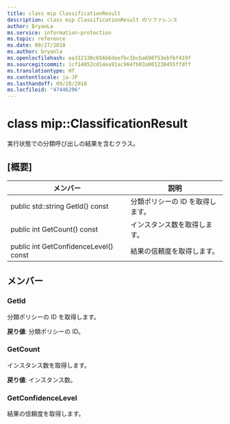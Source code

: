 ```yaml
---
title: class mip ClassificationResult
description: class mip ClassificationResult のリファレンス
author: BryanLa
ms.service: information-protection
ms.topic: reference
ms.date: 09/27/2018
ms.author: bryanla
ms.openlocfilehash: ea312330c656b6daefbc1bcba690f53ebfbf419f
ms.sourcegitcommit: 1cf14852cd14ea91ac964fb03a901238455ffdff
ms.translationtype: HT
ms.contentlocale: ja-JP
ms.lasthandoff: 09/28/2018
ms.locfileid: "47446296"
---
```

# <a name="class-mipclassificationresult"></a>class mip::ClassificationResult 
実行状態での分類呼び出しの結果を含むクラス。
  
## <a name="summary"></a>[概要]
 メンバー                        | 説明                                
--------------------------------|---------------------------------------------
 public std::string GetId() const  |  分類ポリシーの ID を取得します。
 public int GetCount() const  |  インスタンス数を取得します。
 public int GetConfidenceLevel() const  |  結果の信頼度を取得します。
  
## <a name="members"></a>メンバー
  
### <a name="getid"></a>GetId
分類ポリシーの ID を取得します。

  
**戻り値**: 分類ポリシーの ID。
  
### <a name="getcount"></a>GetCount
インスタンス数を取得します。

  
**戻り値**: インスタンス数。
  
### <a name="getconfidencelevel"></a>GetConfidenceLevel
結果の信頼度を取得します。